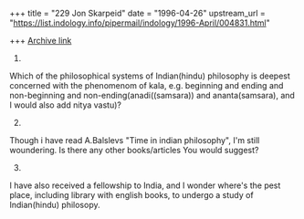 +++
title = "229 Jon Skarpeid"
date = "1996-04-26"
upstream_url = "https://list.indology.info/pipermail/indology/1996-April/004831.html"

+++
[Archive link](https://list.indology.info/pipermail/indology/1996-April/004831.html)

1.
Which of the philosophical systems of Indian(hindu) philosophy is deepest
concerned with the phenomenom of kala, e.g. beginning and ending and
non-beginning and non-ending(anadi((samsara)) and ananta(samsara), and I
would also add nitya vastu)?

2. 
Though i have read A.Balslevs "Time in indian philosophy", I'm still
woundering. 
Is there any other books/articles You would suggest?

3.
I have also received a fellowship to India, and I wonder where's the pest
place, including library with english books, to undergo a study of
Indian(hindu) philosopy.







